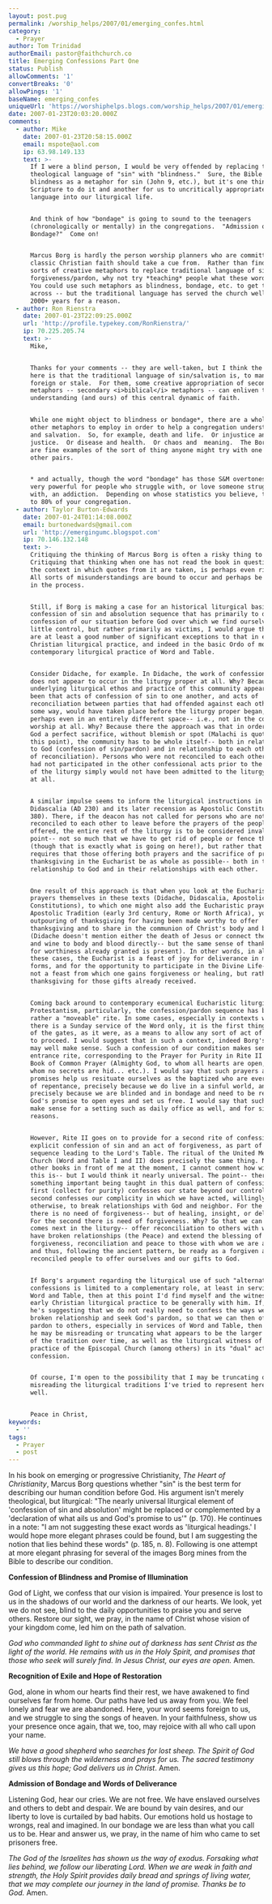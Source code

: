 ```yaml
---
layout: post.pug
permalink: /worship_helps/2007/01/emerging_confes.html 
category:
  - Prayer
author: Tom Trinidad
authorEmail: pastor@faithchurch.co
title: Emerging Confessions Part One
status: Publish
allowComments: '1'
convertBreaks: '0'
allowPings: '1'
baseName: emerging_confes
uniqueUrl: 'https://worshiphelps.blogs.com/worship_helps/2007/01/emerging_confes.html '
date: 2007-01-23T20:03:20.000Z
comments:
  - author: Mike
    date: 2007-01-23T20:58:15.000Z
    email: mspote@aol.com
    ip: 63.98.149.133
    text: >-
      If I were a blind person, I would be very offended by replacing the
      theological language of "sin" with "blindness."  Sure, the Bible uses
      blindness as a metaphor for sin (John 9, etc.), but it's one thing for
      Scripture to do it and another for us to uncritically appropriate such
      language into our liturgical life.


      And think of how "bondage" is going to sound to the teenagers
      (chronologically or mentally) in the congregations.  "Admission of
      Bondage?"  Come on!


      Marcus Borg is hardly the person worship planners who are committed to
      classic Christian faith should take a cue from.  Rather than finding all
      sorts of creative metaphors to replace traditional language of sin and
      forgiveness/pardon, why not try *teaching* people what these words mean? 
      You could use such metaphors as blindness, bondage, etc. to get the point
      across -- but the traditional language has served the church well for
      2000+ years for a reason.
  - author: Ron Rienstra
    date: 2007-01-23T22:09:25.000Z
    url: 'http://profile.typekey.com/RonRienstra/'
    ip: 70.225.205.74
    text: >-
      Mike,


      Thanks for your comments -- they are well-taken, but I think the lesson
      here is that the traditional language of sin/salvation is, to many people,
      foreign or stale.  For them, some creative appropriation of secondary
      metaphors -- secondary <i>biblical</i> metaphors -- can enliven their
      understanding (and ours) of this central dynamic of faith.  


      While one might object to blindness or bondage*, there are a whole host of
      other metaphors to employ in order to help a congregation understand sin
      and salvation.  So, for example, death and life.  Or injustice and
      justice.  Or disease and health.  Or chaos and  meaning.  The Borg prayers
      are fine examples of the sort of thing anyone might try with one of these
      other pairs.


      * and actually, though the word "bondage" has those S&M overtones, it is
      very powerful for people who struggle with, or love someone struggling
      with, an addiction.  Depending on whose statistics you believe, that's up
      to 80% of your congregation.
  - author: Taylor Burton-Edwards
    date: 2007-01-24T01:14:08.000Z
    email: burtonedwards@gmail.com
    url: 'http://emergingumc.blogspot.com'
    ip: 70.146.132.148
    text: >-
      Critiquing the thinking of Marcus Borg is often a risky thing to do.
      Critiquing that thinking when one has not read the book in question, nor
      the context in which quotes from it are taken, is perhaps even riskier.
      All sorts of misunderstandings are bound to occur and perhaps be worsened
      in the process.


      Still, if Borg is making a case for an historical liturgical basis of a
      confession of sin and absolution sequence that has primarily to do with a
      confession of our situation before God over which we find ourselves with
      little control, but rather primarily as victims, I would argue that there
      are at least a good number of significant exceptions to that in early
      Christian liturgical practice, and indeed in the basic Ordo of most
      contemporary liturgical practice of Word and Table.


      Consider Didache, for example. In Didache, the work of confession of sin
      does not appear to occur in the liturgy proper at all. Why? Because the
      underlying liturgical ethos and practice of this community appears to have
      been that acts of confession of sin to one another, and acts of
      reconciliation between parties that had offended against each other in
      some way, would have taken place before the liturgy proper began, and
      perhaps even in an entirely different space-- i.e., not in the context of
      worship at all. Why? Because there the approach was that in order to offer
      God a perfect sacrifice, without blemish or spot (Malachi is quoted to
      this point), the community has to be whole itself-- both in relationship
      to God (confession of sin/pardon) and in relationship to each other (acts
      of reconciliation). Persons who were not reconciled to each other, and who
      had not participated in the other confessional acts prior to the beginning
      of the liturgy simply would not have been admitted to the liturgy itself
      at all.


      A similar impulse seems to inform the liturgical instructions in both
      Didascalia (AD 230) and its later recension as Apostolic Constitutions (AD
      380). There, if the deacon has not called for persons who are not
      reconciled to each other to leave before the prayers of the people are
      offered, the entire rest of the liturgy is to be considered invalid. The
      point-- not so much that we have to get rid of people or fence the table
      (though that is exactly what is going on here!), but rather that God
      requires that those offering both prayers and the sacrifice of praise and
      thanksgiving in the Eucharist be as whole as possible-- both in their
      relationship to God and in their relationships with each other. 


      One result of this approach is that when you look at the Eucharistic
      prayers themselves in these texts (Didache, Didascalia, Apostolic
      Constitutions), to which one might also add the Eucharistic prayers in
      Apostolic Tradition (early 3rd century, Rome or North Africa), you see an
      outpouring of thanksgiving for having been made worthy to offer
      thanksgiving and to share in the communion of Christ's body and blood
      (Didache doesn't mention either the death of Jesus or connect the bread
      and wine to body and blood directly-- but the same sense of thanksgiving
      for worthiness already granted is present). In other words, in all of
      these cases, the Eucharist is a feast of joy for deliverance in many
      forms, and for the opportunity to participate in the Divine Life-- it was
      not a feast from which one gains forgiveness or healing, but rather
      thanksgiving for those gifts already received. 


      Coming back around to contemporary ecumenical Eucharistic liturgies. In
      Protestantism, particularly, the confession/pardon sequence has become
      rather a "moveable" rite. In some cases, especially in contexts where
      there is a Sunday service of the Word only, it is the first thing done out
      of the gates, as it were, as a means to allow any sort of act of worship
      to proceed. I would suggest that in such a context, indeed Borg's approach
      may well make sense. Such a confession of our condition makes sense as an
      entrance rite, corresponding to the Prayer for Purity in Rite II of the
      Book of Common Prayer (Almighty God, to whom all hearts are open, from
      whom no secrets are hid... etc.). I would say that such prayers and
      promises help us resituate ourselves as the baptized who are ever in need
      of repentance, precisely because we do live in a sinful world, and
      precisely because we are blinded and in bondage and need to be reminded of
      God's promise to open eyes and set us free. I would say that such prayers
      make sense for a setting such as daily office as well, and for similar
      reasons.


      However, Rite II goes on to provide for a second rite of confession-- an
      explicit confession of sin and an act of forgiveness, as part of the
      sequence leading to the Lord's Table. The ritual of the United Methodist
      Church (Word and Table I and II) does precisely the same thing. Not having
      other books in front of me at the moment, I cannot comment how widespread
      this is-- but I would think it nearly universal. The point-- there is
      something important being taught in this dual pattern of confession. The
      first (collect for purity) confesses our state beyond our control. The
      second confesses our complicity in which we have acted, willingly or
      otherwise, to break relationships with God and neighbor. For the first
      there is no need of forgiveness-- but of healing, insight, or deliverance.
      For the second there is need of forgiveness. Why? So that we can do what
      comes next in the liturgy-- offer reconciliation to others with whom we
      have broken relationships (the Peace) and extend the blessing of
      forgiveness, reconciliation and peace to those with whom we are at peace,
      and thus, following the ancient pattern, be ready as a forgiven and
      reconciled people to offer ourselves and our gifts to God. 


      If Borg's argument regarding the liturgical use of such "alternative"
      confessions is limited to a complementary role, at least in services of
      Word and Table, then at this point I'd find myself and the witness of
      early Christian liturgical practice to be generally with him. If, however,
      he's suggesting that we do not really need to confess the ways we've
      broken relationship and seek God's pardon, so that we can then offer
      pardon to others, especially in services of Word and Table, then I think
      he may be misreading or truncating what appears to be the larger witness
      of the tradition over time, as well as the liturgical witness of the
      practice of the Episcopal Church (among others) in its "dual" acts of
      confession. 


      Of course, I'm open to the possibility that I may be truncating or
      misreading the liturgical traditions I've tried to represent here as
      well. 


      Peace in Christ,
keywords:
  - ''
tags:
  - Prayer
  - post
---
```

In his book on emerging or progressive Christianity, _The Heart of Christianity_, Marcus Borg questions whether "sin" is the best term for describing our human condition before God. His argument isn't merely theological, but liturgical: "The nearly universal liturgical element of 'confession of sin and absolution' might be replaced or complemented by a 'declaration of what ails us and God's promise to us'" (p. 170). He continues in a note: "I am not suggesting these exact words as 'liturgical headings.' I would hope more elegant phrases could be found, but I am suggesting the notion that lies behind these words" (p. 185, n. 8). Following is one attempt at more elegant phrasing for several of the images Borg mines from the Bible to describe our condition.

**Confession of Blindness and Promise of Illumination**

God of Light, we confess that our vision is impaired. Your presence is lost to us in the shadows of our world and the darkness of our hearts. We look, yet we do not see, blind to the daily opportunities to praise you and serve others. Restore our sight, we pray, in the name of Christ whose vision of your kingdom come, led him on the path of salvation.

_God who commanded light to shine out of darkness has sent Christ as the light of the world. He remains with us in the Holy Spirit, and promises that those who seek will surely find. In Jesus Christ, our eyes are open._ Amen.

**Recognition of Exile and Hope of Restoration**

God, alone in whom our hearts find their rest, we have awakened to find ourselves far from home. Our paths have led us away from you. We feel lonely and fear we are abandoned. Here, your word seems foreign to us, and we struggle to sing the songs of heaven. In your faithfulness, show us your presence once again, that we, too, may rejoice with all who call upon your name.

_We have a good shepherd who searches for lost sheep. The Spirit of God still blows through the wilderness and prays for us. The sacred testimony gives us this hope; God delivers us in Christ_. Amen.

**Admission of Bondage and Words of Deliverance**

Listening God, hear our cries. We are not free. We have enslaved ourselves and others to debt and despair. We are bound by vain desires, and our liberty to love is curtailed by bad habits. Our emotions hold us hostage to wrongs, real and imagined. In our bondage we are less than what you call us to be. Hear and answer us, we pray, in the name of him who came to set prisoners free.

_The God of the Israelites has shown us the way of exodus. Forsaking what lies behind, we follow our liberating Lord. When we are weak in faith and strength, the Holy Spirit provides daily bread and springs of living water, that we may complete our journey in the land of promise. Thanks be to God._ Amen.